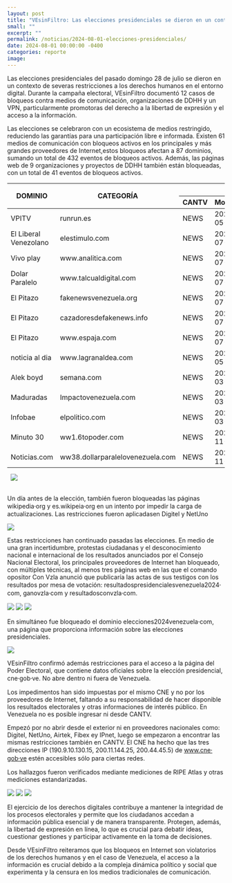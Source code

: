 ```yaml
---
layout: post
title: "VEsinFiltro: Las elecciones presidenciales se dieron en un contexto de restricción a los derechos humanos en Internet"
small: ""
excerpt: ""
permalink: /noticias/2024-08-01-elecciones-presidenciales/
date: 2024-08-01 00:00:00 -0400
categories: reporte
image: 
---
```

Las elecciones presidenciales del pasado domingo 28 de julio se dieron en un contexto de severas restricciones a los derechos humanos en el entorno digital. Durante la campaña electoral, VEsinFiltro documentó 12 casos de bloqueos contra medios de comunicación,  organizaciones de DDHH y un VPN, particularmente promotoras del derecho a la libertad de expresión y el acceso a la información. 

Las elecciones se celebraron con un ecosistema de medios restringido, reduciendo las garantías para una participación libre e informada. Existen 61 medios de comunicación con bloqueos activos en los principales y más grandes proveedores de Internet,estos bloqueos afectan a 87 dominios, sumando un total de 432 eventos de bloqueos activos. Además, las páginas web de 9 organizaciones y proyectos de DDHH también están bloqueadas, con un total de 41 eventos de bloqueos activos.

<div class="table-responsive">
<table class="blocklist">
    <thead>
        <tr>
        <th rowspan="2"><strong>DOMINIO</strong></th>
        <th rowspan="2"><strong>CATEGORÍA</strong></th>
        <th colspan="6"><strong>Mecanismo de Bloqueo por ISP</strong></th>
        <th rowspan="2"><strong>EVENTOS</strong></th>
        </tr>
        <tr>
        <th><strong>CANTV</strong></th>
        <th><strong>Movistar</strong></th>
        <th><strong>Digitel</strong></th>
        <th><strong>Inter</strong></th>
        <th><strong>Netuno</strong></th>
        <th><strong>Supercable</strong></th>
        </tr>
    </thead>
    <tbody>
<tr>
                <td>VPITV</td>
                <td>runrun.es</td>
                <td>NEWS</td>
                <td>2020-05-15</td>
                <td class="active">Activo</td>
                <td class="no">No</td>
                <td>DNS</td>
                <td>DNS</td>
                <td>DNS</td>
                <td>HTTP/HTTPS</td>
                <td>DNS</td>
                <td class="no">No</td>
            </tr>
            <tr>
                <td>El Liberal Venezolano</td>
                <td>elestimulo.com</td>
                <td>NEWS</td>
                <td>2024-07-22</td>
                <td class="active">Activo</td>
                <td class="no">No</td>
                <td>DNS + HTTPS</td>
                <td>DNS</td>
                <td>DNS</td>
                <td>HTTP/HTTPS</td>
                <td>DNS</td>
                <td class="no">No</td>
            </tr>
            <tr>
                <td>Vivo play</td>
                <td>www.analitica.com</td>
                <td>NEWS</td>
                <td>2024-07-22</td>
                <td class="active">Activo</td>
                <td class="no">No</td>
                <td>DNS + HTTPS</td>
                <td>DNS</td>
                <td>DNS</td>
                <td>HTTP/HTTPS</td>
                <td>DNS</td>
                <td class="no">No</td>
            </tr>
            <tr>
                <td>Dolar Paralelo</td>
                <td>www.talcualdigital.com</td>
                <td>NEWS</td>
                <td>2024-07-22</td>
                <td class="active">Activo</td>
                <td class="no">No</td>
                <td>DNS + HTTPS</td>
                <td>DNS</td>
                <td>DNS</td>
                <td>HTTP/HTTPS</td>
                <td>DNS</td>
                <td class="no">No</td>
            </tr>
            <tr>
                <td>El Pitazo</td>
                <td>fakenewsvenezuela.org</td>
                <td>NEWS</td>
                <td>2024-07-12</td>
                <td class="active">Activo</td>
                <td class="no">No</td>
                <td>DNS + HTTPS</td>
                <td>DNS</td>
                <td>DNS</td>
                <td>HTTP/HTTPS</td>
                <td>DNS</td>
                <td class="no">No</td>
            </tr>
            <tr>
                <td>El Pitazo</td>
                <td>cazadoresdefakenews.info</td>
                <td>NEWS</td>
                <td>2024-07-04</td>
                <td class="active">Activo</td>
                <td class="no">No</td>
                <td>DNS + HTTPS</td>
                <td>DNS</td>
                <td>DNS</td>
                <td>DNS</td>
                <td>DNS</td>
                <td class="no">No</td>
            </tr>
            <tr>
                <td>El Pitazo</td>
                <td>www.espaja.com</td>
                <td>NEWS</td>
                <td>2024-07-04</td>
                <td class="active">Activo</td>
                <td class="no">No</td>
                <td>DNS + HTTPS</td>
                <td>DNS</td>
                <td>DNS</td>
                <td>DNS + HTTP/HTTPS</td>
                <td>DNS</td>
                <td class="no">No</td>
            </tr>
            <tr>
                <td>noticia al dia</td>
                <td>www.lagranaldea.com</td>
                <td>NEWS</td>
                <td>2024-05-18</td>
                <td class="active">Activo</td>
                <td class="no">No</td>
                <td>DNS + HTTPS</td>
                <td>DNS</td>
                <td>DNS</td>
                <td>DNS + HTTP/HTTPS</td>
                <td>DNS</td>
                <td class="no">No</td>
            </tr>
            <tr>
                <td>Alek boyd</td>
                <td>semana.com</td>
                <td>NEWS</td>
                <td>2024-03-12</td>
                <td class="active">Activo</td>
                <td class="no">No</td>
                <td>DNS</td>
                <td>DNS</td>
                <td>DNS</td>
                <td>DNS</td>
                <td>DNS</td>
                <td class="no">No</td>
            </tr>
            <tr>
                <td>Maduradas</td>
                <td>Impactovenezuela.com</td>
                <td>NEWS</td>
                <td>2024-03-06</td>
                <td class="active">Activo</td>
                <td class="no">No</td>
                <td>DNS + HTTP/HTTPS</td>
                <td>DNS</td>
                <td>DNS</td>
                <td>DNS</td>
                <td>DNS</td>
                <td class="no">No</td>
            </tr>
            <tr>
                <td>Infobae</td>
                <td>elpolitico.com</td>
                <td>NEWS</td>
                <td>2024-03-04</td>
                <td class="active">Activo</td>
                <td class="no">No</td>
                <td>DNS + HTTP</td>
                <td>DNS</td>
                <td>DNS</td>
                <td>DNS</td>
                <td>DNS</td>
                <td class="no">No</td>
            </tr>
            <tr>
                <td>Minuto 30</td>
                <td>ww1.6topoder.com</td>
                <td>NEWS</td>
                <td>2023-11-28</td>
                <td class="active">Activo</td>
                <td class="no">No</td>
                <td>DNS</td>
                <td>DNS</td>
                <td>DNS</td>
                <td class="no">No</td>
                <td class="no">No</td>
                <td class="no">No</td>
            </tr>
            <tr>
                <td>Noticias.com</td>
                <td>ww38.dollarparalelovenezuela.com</td>
                <td>NEWS</td>
                <td>2023-11-28</td>
                <td class="active">Activo</td>
                <td class="no">No</td>
                <td class="no">No</td>
                <td>DNS</td>
                <td>DNS</td>
                <td>DNS</td>
                <td>DNS</td>
                <td class="no">No</td>
            </tr>
    </tbody>
    <tfoot>
      <tr>
        <td colspan="2"><img src="/res/VeSinFiltro-long.svg" /></td>
        <td></td>
        <td></td>
        <td></td>
        <td></td>
        <td></td>
        <td></td>
        <td class="social">@VEsinFiltro<br> vesinfiltro.com</td>
        </tr>
</tfoot>
</table>
</div>





Un día antes de la elección, también fueron bloqueadas las páginas wikipedia⸱org y   es.wikipeia⸱org en un intento por impedir la carga de actualizaciones. Las restricciones fueron aplicadasen Digitel y NetUno

![](/res/post_img/2024-08-01/2024-07-29-wiki.png)

Estas restricciones han continuado pasadas las elecciones. En medio de una gran incertidumbre, protestas ciudadanas y el desconocimiento nacional e internacional de los resultados anunciados por el Consejo Nacional Electoral, los principales proveedores de Internet han bloqueado, con múltiples técnicas, al menos tres páginas web en las que el comando opositor Con Vzla anunció que publicaría las actas de sus testigos con los resultados por mesa de votación: resultadospresidencialesvenezuela2024⸱com, ganovzla⸱com y resultadosconvzla⸱com.

![](/res/post_img/2024-08-01/2024-07-31-193650_002.png)
![](/res/post_img/2024-08-01/2024-07-31-193650_003.png)
![](/res/post_img/2024-08-01/2024-07-31-181017_002.png)

En simultáneo fue bloqueado el dominio elecciones2024venezuela⸱com, una página que proporciona información sobre las elecciones presidenciales.

![](/res/post_img/2024-08-01/2024-07-29.png)

VEsinFiltro confirmó además restricciones para el acceso a la página del Poder Electoral, que contiene datos oficiales sobre la elección presidencial, cne⸱gob⸱ve. No abre dentro ni fuera de Venezuela.

Los impedimentos han sido impuestas por el mismo CNE y no por los proveedores de Internet, faltando a su responsabilidad de hacer disponible los resultados electorales y otras informaciones de interés público. En Venezuela no es posible ingresar ni desde CANTV.

Empezó por no abrir desde el exterior ni en proveedores nacionales como: Digitel, NetUno, Airtek, Fibex ey IPnet, luego se empezaron a encontrar las mismas restricciones también en CANTV. El CNE ha hecho que las tres direcciones IP (190.9.10.130.15, 200.11.144.25, 200.44.45.5) de www.cne⸱gob⸱ve estén accesibles sólo para ciertas redes. 

Los hallazgos fueron verificados mediante mediciones de RIPE Atlas y otras mediciones estandarizadas.

![](/res/post_img/2024-08-01/2024-08-01-CNE-1.jpeg)
![](/res/post_img/2024-08-01/2024-08-01-CNE-2.jpeg)
![](/res/post_img/2024-08-01/2024-08-01-CNE-3.jpeg)

El ejercicio de los derechos digitales contribuye a mantener la integridad de los procesos electorales y permite que los ciudadanos accedan a información pública esencial y de manera transparente. Protegen, además, la libertad de expresión en línea, lo que es crucial para debatir ideas, cuestionar gestiones y participar activamente en la toma de decisiones. 

Desde VEsinFiltro reiteramos que los bloqueos en Internet son violatorios de los derechos humanos y en el caso de Venezuela, el acceso a la información es crucial debido a la compleja dinámica político y social que experimenta y la censura en los medios tradicionales de comunicación.
